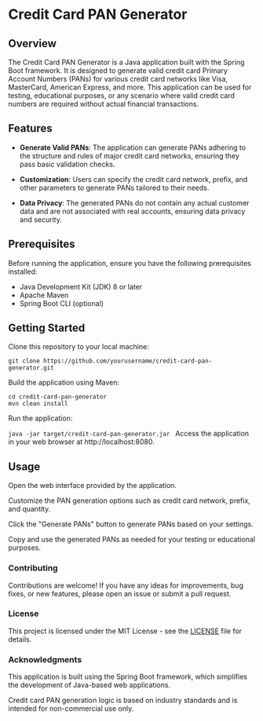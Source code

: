 # Credit Card PAN Generator #
## Overview ##
The Credit Card PAN Generator is a Java application built with the Spring 
Boot framework. It is designed to generate valid credit card Primary 
Account Numbers (PANs) for various credit card networks like Visa, 
MasterCard, American Express, and more. This application can be used for 
testing, educational purposes, or any scenario where valid credit card 
numbers are required without actual financial transactions.

## Features ##
- **Generate Valid PANs**: The application can generate PANs adhering to the structure and rules of major credit card networks, ensuring they pass basic validation checks.

- **Customization**: Users can specify the credit card network, prefix, and other parameters to generate PANs tailored to their needs.

- **Data Privacy**: The generated PANs do not contain any actual customer data and are not associated with real accounts, ensuring data privacy and security.

## Prerequisites ##
Before running the application, ensure you have the following prerequisites installed:

- Java Development Kit (JDK) 8 or later
- Apache Maven
- Spring Boot CLI (optional)

## Getting Started ##
Clone this repository to your local machine:

``` git clone https://github.com/yourusername/credit-card-pan-generator.git ```

Build the application using Maven:
```
cd credit-card-pan-generator
mvn clean install
```

Run the application:


```java -jar target/credit-card-pan-generator.jar ```
Access the application in your web browser at http://localhost:8080.

## Usage
Open the web interface provided by the application.

Customize the PAN generation options such as credit card network, prefix, and quantity.

Click the "Generate PANs" button to generate PANs based on your settings.

Copy and use the generated PANs as needed for your testing or educational purposes.

### Contributing
Contributions are welcome! If you have any ideas for improvements, bug fixes, or new features, please open an issue or submit a pull request.

### License
This project is licensed under the MIT License - see the [LICENSE](https://github.com/git/git-scm.com/blob/main/MIT-LICENSE.txt) file for details.

### Acknowledgments
This application is built using the Spring Boot framework, which simplifies the development of Java-based web applications.

Credit card PAN generation logic is based on industry standards and is intended for non-commercial use only.

